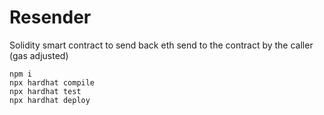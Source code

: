 # Resender

Solidity smart contract to send back eth send to the contract by the caller (gas adjusted)

```
npm i
npx hardhat compile
npx hardhat test
npx hardhat deploy
```
